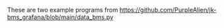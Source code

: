 <!-- filepath: /Volumes/Work01/Developer/ESP32Projects/JKBMS2ESPMQTT/Documents/Example programs/README.md -->
These are two example programs from https://github.com/PurpleAlien/jk-bms_grafana/blob/main/data_bms.py